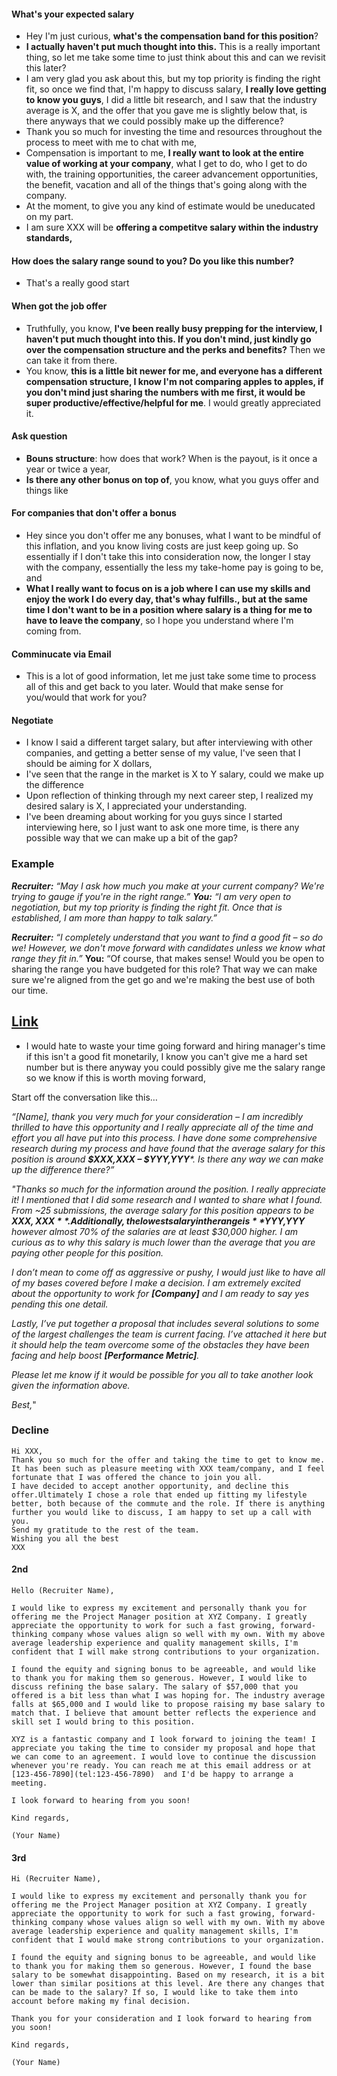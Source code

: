 #### What's your expected salary
- Hey I'm just curious, **what's the compensation band for this position**?
- **I actually haven't put much thought into this.** This is a really important thing, so let me take some time to just think about this and can we revisit this later?
- I am very glad you ask about this, but my top priority is finding the right fit, so once we find that, I'm happy to discuss salary, **I really love getting to know you guys**, I did a little bit research, and I saw that the industry average is X, and the offer that you gave me is slightly below that, is there anyways that we could possibly make up the difference?
- Thank you so much for investing the time and resources throughout the process to meet with me to chat with me, 
- Compensation is important to me, **I really want to look at the entire value of working at your company**, what I get to do, who I get to do with, the training opportunities, the career advancement opportunities, the benefit, vacation and all of the things that's going along with the company. 
- At the moment, to give you any kind of estimate would be uneducated on my part. 
- I am sure XXX will be **offering a competitve salary within the industry standards,** 
#### How does the salary range sound to you? Do you like this number?
- That's a really good start
#### When got the job offer
- Truthfully, you know, **I've been really busy prepping for the interview, I haven't put much thought into this. If you don't mind, just kindly go over the compensation structure and the perks and benefits?** Then we can take it from there.
- You know, **this is a little bit newer for me, and everyone has a different compensation structure, I know I'm not comparing apples to apples, if you don't mind just sharing the numbers with me first, it would be super productive/effective/helpful for me**. I would greatly appreciated it.
#### Ask question
- **Bouns structure**: how does that work? When is the payout, is it once a year or twice a year,
- **Is there any other bonus on top of**, you know, what you guys offer and things like 
#### For companies that don't offer a bonus
- Hey since you don't offer me any bonuses, what I want to be mindful of this inflation, and you know living costs are just keep going up. So essentially if I don't take this into consideration now, the longer I stay with the company, essentially the less my take-home pay is going to be, and
- **What I really want to focus on is a job where I can use my skills and enjoy the work I do every day, that's whay fulfills., but at the same time I don't want to be in a position where salary is a thing for me to have to leave the company**, so I hope you understand where I'm coming from.
#### Comminucate via Email
- This is a lot of good information, let me just take some time to process all of this and get back to you later. Would that make sense for you/would that work for you?
#### Negotiate
- I know I said a different target salary, but after interviewing with other companies, and getting a better sense of my value, I've seen that I should be aiming for X dollars, 
- I've seen that the range in the market is X to Y salary, could we make up the difference
- Upon reflection of thinking through my next career step, I realized my desired salary is X, I appreciated your understanding. 
- I've been dreaming about working for you guys since I started interviewing here, so I just want to ask one more time, is there any possible way that we can make up a bit of the gap?

### Example
_**Recruiter:** “May I ask how much you make at your current company? We're trying to gauge if you're in the right range.”_
_**You:**_ _“I am very open to negotiation, but my top priority is finding the right fit. Once that is established, I am more than happy to talk salary.”_

_**Recruiter:**_  _“I completely understand that you want to find a good fit – so do we! However, we don't move forward with candidates unless we know what range they fit in.”_
**You:** “Of course, that makes sense! Would you be open to sharing the range you have budgeted for this role? That way we can make sure we're aligned from the get go and we're making the best use of both our time.

[Link](https://www.youtube.com/watch?v=07E9FKXHxyE)
- 
- I would hate to waste your time going forward and hiring manager's time if this isn't a good fit monetarily, I know you can't give me a hard set number but is there anyway you could possibly give me the salary range so we know if this is worth moving forward, 

Start off the conversation like this…

_“[Name], thank you very much for your consideration – I am incredibly thrilled to have this opportunity and I really appreciate all of the time and effort you all have put into this process. I have done some comprehensive research during my process and have found that the average salary for this position is around  **$XXX,XXX – $YYY,YYY***. Is there any way we can make up the difference there?”_

_"Thanks so much for the information around the position. I really appreciate it! I mentioned that I did some research and I wanted to share what I found. From ~25 submissions, the average salary for this position appears to be  **$XXX,XXX**. Additionally, the lowest salary in the range is  **$YYY,YYY** however almost 70% of the salaries are at least $30,000 higher. I am curious as to why this salary is much lower than the average that you are paying other people for this position._

_I don’t mean to come off as aggressive or pushy, I would just like to have all of my bases covered before I make a decision. I am extremely excited about the opportunity to work for  **[Company]**  and I am ready to say yes pending this one detail._

_Lastly, I’ve put together a proposal that includes several solutions to some of the largest challenges the team is current facing. I’ve attached it here but it should help the team overcome some of the obstacles they have been facing and help boost  **[Performance Metric]**._

_Please let me know if it would be possible for you all to take another look given the information above._

_Best,_"



### Decline
```
Hi XXX,
Thank you so much for the offer and taking the time to get to know me. It has been such as pleasure meeting with XXX team/company, and I feel fortunate that I was offered the chance to join you all.
I have decided to accept another opportunity, and decline this offer.Ultimately I chose a role that ended up fitting my lifestyle better, both because of the commute and the role. If there is anything further you would like to discuss, I am happy to set up a call with you.
Send my gratitude to the rest of the team.
Wishing you all the best
XXX
```
#### 2nd
```
Hello (Recruiter Name),

I would like to express my excitement and personally thank you for offering me the Project Manager position at XYZ Company. I greatly appreciate the opportunity to work for such a fast growing, forward-thinking company whose values align so well with my own. With my above average leadership experience and quality management skills, I'm confident that I will make strong contributions to your organization.

I found the equity and signing bonus to be agreeable, and would like to thank you for making them so generous. However, I would like to discuss refining the base salary. The salary of $57,000 that you offered is a bit less than what I was hoping for. The industry average falls at $65,000 and I would like to propose raising my base salary to match that. I believe that amount better reflects the experience and skill set I would bring to this position.

XYZ is a fantastic company and I look forward to joining the team! I appreciate you taking the time to consider my proposal and hope that we can come to an agreement. I would love to continue the discussion whenever you're ready. You can reach me at this email address or at  [123-456-7890](tel:123-456-7890)  and I'd be happy to arrange a meeting.

I look forward to hearing from you soon!

Kind regards,

(Your Name)
```
#### 3rd
```
Hi (Recruiter Name),

I would like to express my excitement and personally thank you for offering me the Project Manager position at XYZ Company. I greatly appreciate the opportunity to work for such a fast growing, forward-thinking company whose values align so well with my own. With my above average leadership experience and quality management skills, I'm confident that I would make strong contributions to your organization.

I found the equity and signing bonus to be agreeable, and would like to thank you for making them so generous. However, I found the base salary to be somewhat disappointing. Based on my research, it is a bit lower than similar positions at this level. Are there any changes that can be made to the salary? If so, I would like to take them into account before making my final decision.

Thank you for your consideration and I look forward to hearing from you soon!

Kind regards,

(Your Name)
```
<!--stackedit_data:
eyJoaXN0b3J5IjpbMjIyODUzMjYyLDEyOTgwNjA2MiwxNTA4NT
MzNTg3LDIyMTAyOTg2NiwxMTcxMzAwNDEsMjE5MzQ5NTAsNjE5
NTUxMjcwLC0xNDk3NzE3MzY3LC0yMTIwNjY2NjEwLC00MDM3Mz
Q3MDldfQ==
-->